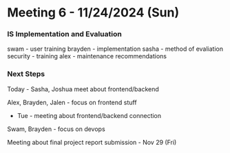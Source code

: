 # Meeting 6 - 11/24/2024 (Sun)

### IS Implementation and Evaluation

swam - user training
brayden - implementation
sasha - method of evaliation
security - training
alex - maintenance recommendations

### Next Steps

Today - Sasha, Joshua meet about frontend/backend

Alex, Brayden, Jalen - focus on frontend stuff
- Tue - meeting about frontend/backend connection

Swam, Brayden - focus on devops

Meeting about final project report submission - Nov 29 (Fri)